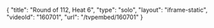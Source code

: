 {
    "title": "Round of 112, Heat 6",
    "type": "solo",
    "layout": "iframe-static",
    "videoId": "160701",
    "url": "\/tvpembed\/160701"
}